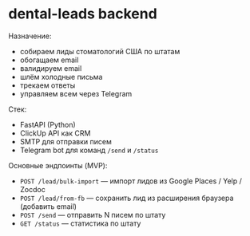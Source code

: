 # dental-leads backend

Назначение:
- собираем лиды стоматологий США по штатам
- обогащаем email
- валидируем email
- шлём холодные письма
- трекаем ответы
- управляем всем через Telegram

Стек:
- FastAPI (Python)
- ClickUp API как CRM
- SMTP для отправки писем
- Telegram bot для команд `/send` и `/status`

Основные эндпоинты (MVP):
- `POST /lead/bulk-import` — импорт лидов из Google Places / Yelp / Zocdoc
- `POST /lead/from-fb` — сохранить лид из расширения браузера (добавить email)
- `POST /send` — отправить N писем по штату
- `GET /status` — статистика по штату
